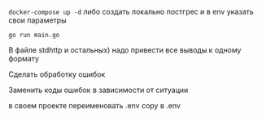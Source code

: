 `docker-compose up -d` либо создать локально постгрес и в env указать свои параметры 

`go run main.go`


В файле stdhttp и остальных) надо привести все выводы к одному формату 

Сделать обработку ошибок 

Заменить коды ошибок в зависимости от ситуации

в своем проекте переименовать .env copy в .env